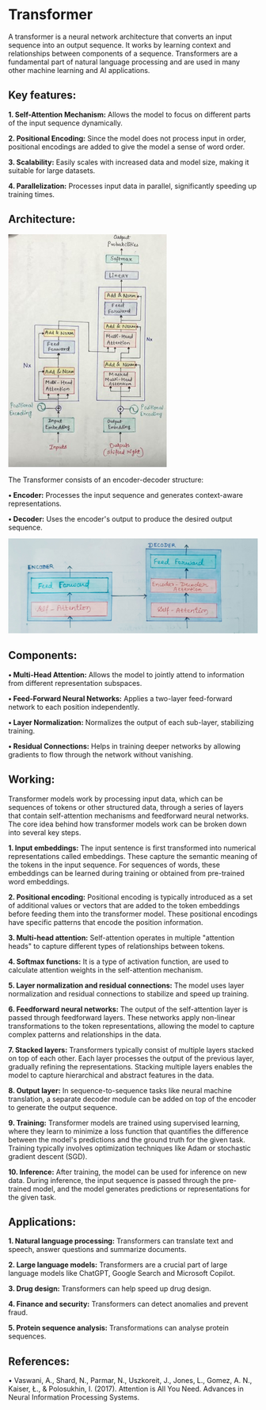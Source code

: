# Transformer
A transformer is a neural network architecture that converts an input sequence into an output sequence. It works by learning context and relationships between components of a sequence.
Transformers are a fundamental part of natural language processing and are used in many other machine learning and AI applications.
## Key features:
   **1.  Self-Attention Mechanism:** Allows the model to focus on different parts of the input sequence dynamically.

   **2.  Positional Encoding:** Since the model does not process input in order, positional encodings are added to give the model a sense of word order.

   **3.  Scalability:** Easily scales with increased data and model size, making it suitable for large datasets.

   **4.  Parallelization:** Processes input data in parallel, significantly speeding up training times.

## Architecture:



![App Screenshot](https://github.com/danypetkar/Transformer/blob/main/IMG_4514h%20(Phone)%20(1).jpg)

The Transformer consists of an encoder-decoder structure:

**•	Encoder:** Processes the input sequence and generates context-aware representations.

**•	Decoder:** Uses the encoder's output to produce the desired output sequence.

![App Screenshot](https://github.com/danypetkar/Transformer/blob/main/IMG_20241013_161904415_MF_PORTRAIT~4.jpg)

## Components:
**•	Multi-Head Attention:** Allows the model to jointly attend to information from different representation subspaces.

**•	Feed-Forward Neural Networks:** Applies a two-layer feed-forward network to each position independently.

**•	Layer Normalization:** Normalizes the output of each sub-layer, stabilizing training.

**•	Residual Connections:** Helps in training deeper networks by allowing gradients to flow through the network without vanishing.

## Working:
Transformer models work by processing input data, which can be sequences of tokens or other structured data, through a series of layers that contain self-attention mechanisms and feedforward neural networks. The core idea behind how transformer models work can be broken down into several key steps.

**1.	Input embeddings:** The input sentence is first transformed into numerical representations called embeddings. These capture the semantic meaning of the tokens in the input sequence. For sequences of words, these embeddings can be learned during training or obtained from pre-trained word embeddings.

**2.	Positional encoding:** Positional encoding is typically introduced as a set of additional values or vectors that are added to the token embeddings before feeding them into the transformer model. These positional encodings have specific patterns that encode the position information.

**3.	Multi-head attention:** Self-attention operates in multiple "attention heads" to capture different types of relationships between tokens.

**4.	Softmax functions:** It is a type of activation function, are used to calculate attention weights in the self-attention mechanism.

**5.	Layer normalization and residual connections:** The model uses layer normalization and residual connections to stabilize and speed up training.

**6.	Feedforward neural networks:** The output of the self-attention layer is passed through feedforward layers. These networks apply non-linear transformations to the token representations, allowing the model to capture complex patterns and relationships in the data.

**7.	Stacked layers:** Transformers typically consist of multiple layers stacked on top of each other. Each layer processes the output of the previous layer, gradually refining the representations. Stacking multiple layers enables the model to capture hierarchical and abstract features in the data.

**8.	Output layer:** In sequence-to-sequence tasks like neural machine translation, a separate decoder module can be added on top of the encoder to generate the output sequence.

**9.	Training:** Transformer models are trained using supervised learning, where they learn to minimize a loss function that quantifies the difference between the model's predictions and the ground truth for the given task. Training typically involves optimization techniques like Adam or stochastic gradient descent (SGD).

**10.	Inference:** After training, the model can be used for inference on new data. During inference, the input sequence is passed through the pre-trained model, and the model generates predictions or representations for the given task.

## Applications:
**1.	Natural language processing:** Transformers can translate text and speech, answer questions and summarize documents.

**2.	Large language models:** Transformers are a crucial part of large language models like ChatGPT, Google Search and Microsoft Copilot.

**3.	Drug design:** Transformers can help speed up drug design.

**4.	Finance and security:** Transformers can detect anomalies and prevent fraud.

**5.	Protein sequence analysis:** Transformations can analyse protein sequences.

## References:

•	Vaswani, A., Shard, N., Parmar, N., Uszkoreit, J., Jones, L., Gomez, A. N., Kaiser, Ł., & Polosukhin, I. (2017). Attention is All You Need. Advances in Neural Information Processing Systems.


